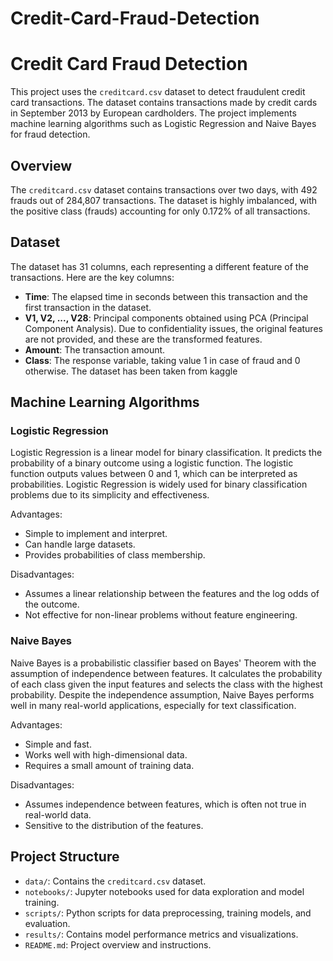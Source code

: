 # Credit-Card-Fraud-Detection

# Credit Card Fraud Detection

This project uses the `creditcard.csv` dataset to detect fraudulent credit card transactions. The dataset contains transactions made by credit cards in September 2013 by European cardholders. The project implements machine learning algorithms such as Logistic Regression and Naive Bayes for fraud detection.

## Overview

The `creditcard.csv` dataset contains transactions over two days, with 492 frauds out of 284,807 transactions. The dataset is highly imbalanced, with the positive class (frauds) accounting for only 0.172% of all transactions.

## Dataset

The dataset has 31 columns, each representing a different feature of the transactions. Here are the key columns:

- **Time**: The elapsed time in seconds between this transaction and the first transaction in the dataset.
- **V1, V2, ..., V28**: Principal components obtained using PCA (Principal Component Analysis). Due to confidentiality issues, the original features are not provided, and these are the transformed features.
- **Amount**: The transaction amount.
- **Class**: The response variable, taking value 1 in case of fraud and 0 otherwise.
The dataset has been taken from kaggle

## Machine Learning Algorithms

### Logistic Regression

Logistic Regression is a linear model for binary classification. It predicts the probability of a binary outcome using a logistic function. The logistic function outputs values between 0 and 1, which can be interpreted as probabilities. Logistic Regression is widely used for binary classification problems due to its simplicity and effectiveness.

Advantages:
- Simple to implement and interpret.
- Can handle large datasets.
- Provides probabilities of class membership.

Disadvantages:
- Assumes a linear relationship between the features and the log odds of the outcome.
- Not effective for non-linear problems without feature engineering.

### Naive Bayes

Naive Bayes is a probabilistic classifier based on Bayes' Theorem with the assumption of independence between features. It calculates the probability of each class given the input features and selects the class with the highest probability. Despite the independence assumption, Naive Bayes performs well in many real-world applications, especially for text classification.

Advantages:
- Simple and fast.
- Works well with high-dimensional data.
- Requires a small amount of training data.

Disadvantages:
- Assumes independence between features, which is often not true in real-world data.
- Sensitive to the distribution of the features.

## Project Structure

- `data/`: Contains the `creditcard.csv` dataset.
- `notebooks/`: Jupyter notebooks used for data exploration and model training.
- `scripts/`: Python scripts for data preprocessing, training models, and evaluation.
- `results/`: Contains model performance metrics and visualizations.
- `README.md`: Project overview and instructions.


